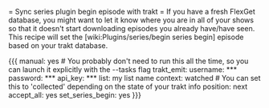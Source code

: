 = Sync series plugin begin episode with trakt =
If you have a fresh FlexGet database, you might want to let it know where you are in all of your shows so that it doesn't start downloading episodes you already have/have seen. This recipe will set the [wiki:Plugins/series/begin series begin] episode based on your trakt database.

{{{
manual: yes  # You probably don't need to run this all the time, so you can launch it explicitly with the --tasks flag
trakt_emit:
  username: ***
  password: ***
  api_key: ***
  list: my list name
  context: watched  # You can set this to 'collected' depending on the state of your trakt info
  position: next
accept_all: yes
set_series_begin: yes
}}}